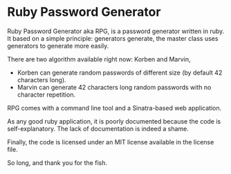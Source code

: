 Ruby Password Generator
=======================

Ruby Password Generator aka RPG, is a password generator
written in ruby. It based on a simple principle: generators generate,
the master class uses generators to generate more easily.

There are two algorithm available right now: Korben and Marvin,

- Korben can generate random passwords of different size (by default 42
  characters long).
- Marvin can generate 42 characters long random passwords with no
  character repetition.

RPG comes with a command line tool and a Sinatra-based web application.

As any good ruby application, it is poorly documented because the code
is self-explanatory. The lack of documentation is indeed a shame.

Finally, the code is licensed under an MIT license available in the
license file.

So long, and thank you for the fish.
